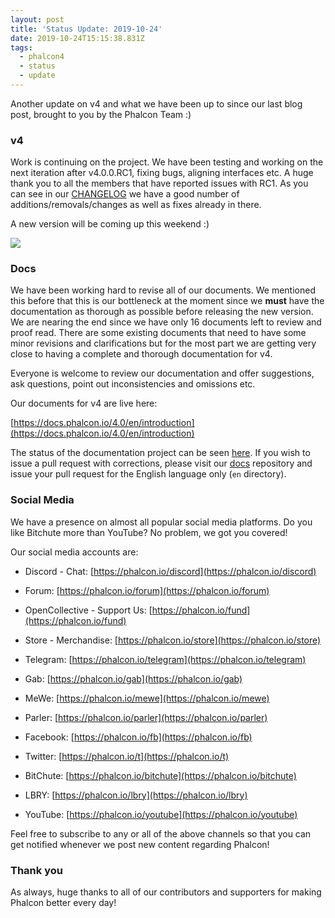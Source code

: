```yaml
---
layout: post
title: 'Status Update: 2019-10-24'
date: 2019-10-24T15:15:38.831Z
tags:
  - phalcon4
  - status
  - update
---
```

Another update on v4 and what we have been up to since our last blog post, brought to you by the Phalcon Team :)

<!--more-->

### v4
Work is continuing on the project. We have been testing and working on the next iteration after v4.0.0.RC1, fixing bugs, aligning interfaces etc. A huge thank you to all the members that have reported issues with RC1. As you can see in our [CHANGELOG](https://github.com/phalcon/cphalcon/blob/4.0.x/CHANGELOG-4.0.md) we have a good number of additions/removals/changes as well as fixes already in there.

A new version will be coming up this weekend :)

![](/assets/files/groot.gif)

### Docs
We have been working hard to revise all of our documents. We mentioned this before that this is our bottleneck at the moment since we **must** have the documentation as thorough as possible before releasing the new version. We are nearing the end since we have only 16 documents left to review and proof read. There are some existing documents that need to have some minor revisions and clarifications but for the most part we are getting very close to having a complete and thorough documentation for v4.

Everyone is welcome to review our documentation and offer suggestions, ask questions, point out inconsistencies and omissions etc.

Our documents for v4 are live here:

[https://docs.phalcon.io/4.0/en/introduction](https://docs.phalcon.io/4.0/en/introduction)

The status of the documentation project can be seen [here](https://github.com/phalcon/docs/issues/2322). If you wish to issue a pull request with corrections, please visit our [docs](https://github.com/phalcon/docs) repository and issue your pull request for the English language only (`en` directory).

### Social Media
We have a presence on almost all popular social media platforms. Do you like Bitchute more than YouTube? No problem, we got you covered!

Our social media accounts are:

- Discord - Chat: [https://phalcon.io/discord](https://phalcon.io/discord)
- Forum: [https://phalcon.io/forum](https://phalcon.io/forum)

- OpenCollective - Support Us: [https://phalcon.io/fund](https://phalcon.io/fund)
- Store - Merchandise: [https://phalcon.io/store](https://phalcon.io/store)

- Telegram: [https://phalcon.io/telegram](https://phalcon.io/telegram)
- Gab: [https://phalcon.io/gab](https://phalcon.io/gab)
- MeWe: [https://phalcon.io/mewe](https://phalcon.io/mewe)
- Parler: [https://phalcon.io/parler](https://phalcon.io/parler)
- Facebook: [https://phalcon.io/fb](https://phalcon.io/fb)
- Twitter: [https://phalcon.io/t](https://phalcon.io/t)

- BitChute: [https://phalcon.io/bitchute](https://phalcon.io/bitchute)
- LBRY: [https://phalcon.io/lbry](https://phalcon.io/lbry)
- YouTube: [https://phalcon.io/youtube](https://phalcon.io/youtube)

Feel free to subscribe to any or all of the above channels so that you can get notified whenever we post new content regarding Phalcon!

### Thank you
As always, huge thanks to all of our contributors and supporters for making Phalcon better every day!
